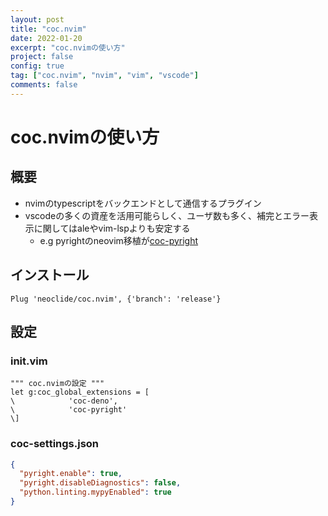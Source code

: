 ```yaml
---
layout: post
title: "coc.nvim"
date: 2022-01-20
excerpt: "coc.nvimの使い方"
project: false
config: true
tag: ["coc.nvim", "nvim", "vim", "vscode"]
comments: false
---
```


# coc.nvimの使い方

## 概要
 - nvimのtypescriptをバックエンドとして通信するプラグイン
 - vscodeの多くの資産を活用可能らしく、ユーザ数も多く、補完とエラー表示に関してはaleやvim-lspよりも安定する
   - e.g pyrightのneovim移植が[coc-pyright](https://github.com/fannheyward/coc-pyright)

## インストール

```vimscript
Plug 'neoclide/coc.nvim', {'branch': 'release'}
```

## 設定

### init.vim

```vimscript
""" coc.nvimの設定 """
let g:coc_global_extensions = [
\            'coc-deno',
\            'coc-pyright'
\]
```

### coc-settings.json

```json
{
  "pyright.enable": true,
  "pyright.disableDiagnostics": false,
  "python.linting.mypyEnabled": true
}
```
